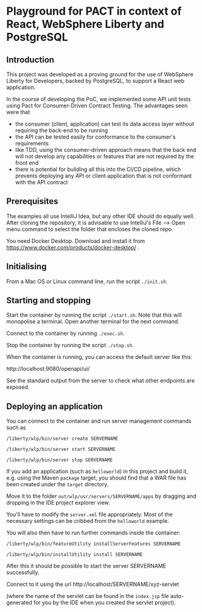 # Playground for PACT in context of React, WebSphere Liberty and PostgreSQL

## Introduction

This project was developed as a proving ground for the use of WebSphere Liberty
for Developers, backed by PostgreSQL, to support a React web application.

In the course of developing the PoC, we implemented some API unit tests
using Pact for Consumer-Driven Contract Testing. The advantages seen were that
* the consumer (client, application) can test its data access layer without
  requiring the back-end to be running
* the API can be tested easily for conformance to the consumer's requirements
* like TDD, using the consumer-driven approach means that the back end will
  not develop any capabilities or features that are not required by the front end
* there is potential for building all this into the CI/CD pipeline,
  which prevents deploying any API or client application that is not
  conformant with the API contract

## Prerequisites

The examples all use IntelliJ Idea, but any other
IDE should do equally well.
After cloning the repository, it is advisable to
use IntelliJ's File --> Open menu command to
select the folder that encloses the cloned repo.

You need Docker Desktop.
Download and install it from https://www.docker.com/products/docker-desktop/ .

## Initialising

From a Mac OS or Linux command line, run the script
`./init.sh`.

## Starting and stopping

Start the container by running the script `./start.sh`.
Note that this will monopolise a terminal.
Open another terminal for the next command.

Connect to the container by running `./exec.sh`.

Stop the container by running the script `./stop.sh`.

When the container is running, you can access the default server like this:

http://localhost:9080/openapi/ui/

See the standard output from the server to check what other endpoints are exposed.

## Deploying an application

You can connect to the container and run server
management commands such as

`/liberty/wlp/bin/server create SERVERNAME`

`/liberty/wlp/bin/server start SERVERNAME`

`/liberty/wlp/bin/server stop SERVERNAME`

If you add an application (such as `helloworld`) in
this project and build it, e.g. using the Maven `package`
target,
you should find that a WAR file has been created under
the `target` directory.

Move it to the folder `out/wlp/usr/servers/SERVERNAME/apps`
by dragging and dropping in the IDE project explorer view.

You'll have to modify the `server.xml` file
appropriately.
Most of the necessary settings can be cribbed
from the `helloworld` example.

You will also then have to run further commands
inside the container:

`/liberty/wlp/bin/featureUtility installServerFeatures SERVERNAME`

`/liberty/wlp/bin/installUtility install SERVERNAME`

After this it should be possible to start the
server SERVERNAME successfully.

Connect to it using the url
http://localhost/SERVERNAME/xyz-servlet

(where the name of the servlet can be found in
the `index.jsp` file auto-generated for you
by the IDE when you created the servlet project).
